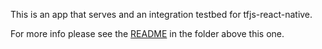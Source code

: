 This is an app that serves and an integration testbed for tfjs-react-native.

For more info please see the [README](../README.md) in the folder above this one.
